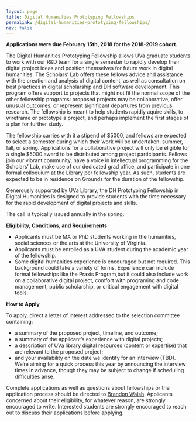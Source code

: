 ```yaml
---
layout: page
title: Digital Humanities Prototyping Fellowships
permalink: /digital-humanities-prototyping-fellowships/
nav: false
---
```


**Applications were due February 15th, 2018 for the 2018-2019 cohort.**

The Digital Humanities Prototyping Fellowship allows UVa graduate students to work with our R&D team for a single semester to rapidly develop their digital project ideas and position themselves for future work in digital humanities. The Scholars’ Lab offers these fellows advice and assistance with the creation and analysis of digital content, as well as consultation on best practices in digital scholarship and DH software development. This program offers support to projects that might not fit the normal scope of the other fellowship programs: proposed projects may be collaborative, offer unusual outcomes, or represent significant departures from previous research. The fellowship is meant to help students rapidly aquire skills, to wireframe or prototype a project, and perhaps implement the first stages of a plan for further study.

The fellowship carries with it a stipend of $5000, and fellows are expected to select a semester during which their work will be undertaken: summer, fall, or spring. Applications for a collaborative project will only be eligible for a single $5000 award to be distributed among project participants. Fellows join our vibrant community, have a voice in intellectual programming for the Scholars’ Lab, make use of our dedicated grad office, and participate in one formal colloquium at the Library per fellowship year. As such, students are expected to be in residence on Grounds for the duration of the fellowship.

Generously supported by UVa Library, the DH Prototyping Fellowship in Digital Humanities is designed to provide students with the time necessary for the rapid development of digital projects and skills.

The call is typically issued annually in the spring.

**Eligibility, Conditions, and Requirements**

* Applicants must be MA or PhD students working in the humanities, social sciences or the arts at the University of Virginia.
*	Applicants must be enrolled as a UVA student during the academic year of the fellowship.
* Some digital humanities experience is encouraged but not required. This background could take a variety of forms. Experience can include formal fellowships like the Praxis Program,but it could also include work on a collaborative digital project, comfort with programing and code management, public scholarship, or critical engagement with digital tools.

**How to Apply**

To apply, direct a letter of interest addressed to the selection committee containing:

* a summary of the proposed project, timeline, and outcome;
* a summary of the applicant’s experience with digital projects;
* a description of UVa library digital resources (content or expertise) that are relevant to the proposed project;
* and your availability on the date we identify for an interview (TBD). We’re aiming for a quick process this year by announcing the interview times in advance, though they may be subject to change if scheduling difficulties arise.

Complete applications as well as questions about fellowships or the application process should be directed to [Brandon Walsh](mailto:bmw9t@virginia.edu). Applicants concerned about their eligibility, for whatever reason, are strongly encouraged to write. Interested students are strongly encouraged to reach out to discuss their applications before applying.
